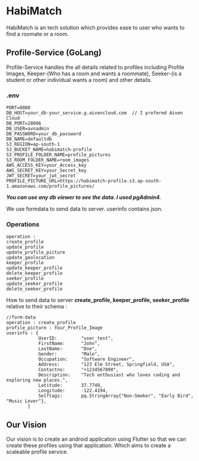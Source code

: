 # HabiMatch
HabiMatch is an tech solution which provides ease to user who wants to find a roomate or a room. 

## Profile-Service (GoLang)
Profile-Service handles the all details related to profiles including Profile Images, Keeper-(Who has a room and wants a roommate), Seeker-(is a student or other individual wants a room) and other details.

### .env
```
PORT=8080
DB_HOST=your_db-your_service.g.aivencloud.com  // I prefered Aiven Cloud
DB_PORT=28096
DB_USER=avnadmin
DB_PASSWORD=your_db_password
DB_NAME=defaultdb
S3_REGION=ap-south-1
S3_BUCKET_NAME=habimatch-profile
S3_PROFILE_FOLDER_NAME=profile_pictures
S3_ROOM_FOLDER_NAME=room_images
AWS_ACCESS_KEY=your_Access_key
AWS_SECRET_KEY=your_Secret_key
JWT_SECRET=your_jwt_secret
PROFILE_PICTURE_URL=https://habimatch-profile.s3.ap-south-1.amazonaws.com/profile_pictures/
```

_**You can use any db viewer to see the data. I used pgAdmin4**_.

We use formdata to send data to server. userinfo contains json.

### Operations

```
operation :
create_profile
update_profile
update_profile_picture
update_geolocation
keeper_profile
update_keeper_profile
delete_keeper_profile
seeker_profile
update_seeker_profile
delete_seeker_profile
```
How to send data to server **create_profile, keeper_profile, seeker_profile** relative to their schema :

```
//form-data
operation : create_profile
profile_picture : Your_Profile_Image
userinfo : {
			UserID:         "user_test",
			FirstName:      "John",
			LastName:       "Doe",
			Gender:         "Male",
			Occupation:     "Software Engineer",
			Address:        "123 Elm Street, Springfield, USA",
			Contactno:      "+1234567890",
			Description:    "Tech enthusiast who loves coding and exploring new places.",
			Latitude:       37.7749,
			Longitude:      -122.4194,
			Selftags:       pq.StringArray{"Non-Smoker", "Early Bird", "Music Lover"},
		}
```
## Our Vision
Our vision is to create an android application using Flutter so that we can create these profiles using that application. Which aims to create a scaleable profile service.
